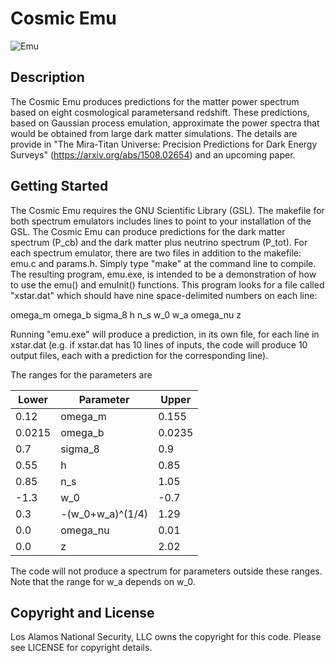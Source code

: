 # Cosmic Emu

![Emu](emu2.png)

## Description

The Cosmic Emu produces predictions for the matter power spectrum based on eight cosmological parametersand redshift. These predictions, based on Gaussian process emulation, approximate the power spectra that would be obtained from large dark matter simulations. The details are provide in "The Mira-Titan Universe: Precision Predictions for Dark Energy Surveys" (https://arxiv.org/abs/1508.02654) and an upcoming paper.

## Getting Started

The Cosmic Emu requires the GNU Scientific Library (GSL). The makefile for both spectrum emulators includes lines to point to your installation of the GSL. The Cosmic Emu can produce predictions for the dark matter spectrum (P_cb) and the dark matter plus neutrino spectrum (P_tot). For each spectrum emulator, there are two files in addition to the makefile: emu.c and params.h. Simply type "make" at the command line to compile. The resulting program, emu.exe, is intended to be a demonstration of how to use the emu() and emuInit() functions. This program looks for a file called "xstar.dat" which should have nine space-delimited numbers on each line:

omega_m   omega_b   sigma_8   h   n_s   w_0   w_a   omega_nu   z

Running "emu.exe" will produce a prediction, in its own file, for each line in xstar.dat (e.g. if xstar.dat has 10 lines of inputs, the code will produce 10 output files, each with a prediction for the corresponding line). 

The ranges for the parameters are

Lower | Parameter | Upper
------|-----------|------
0.12  | omega_m   | 0.155
0.0215| omega_b   | 0.0235
0.7   | sigma_8   | 0.9
0.55  | h         | 0.85
0.85  | n_s       | 1.05
-1.3  | w_0       | -0.7
0.3   | -(w_0+w_a)^(1/4) | 1.29
0.0   | omega_nu  | 0.01
0.0   | z         | 2.02
 
The code will not produce a spectrum for parameters outside these ranges. Note that the range for w_a depends on w_0.

## Copyright and License

Los Alamos National Security, LLC owns the copyright for this code. Please see LICENSE for copyright details.
